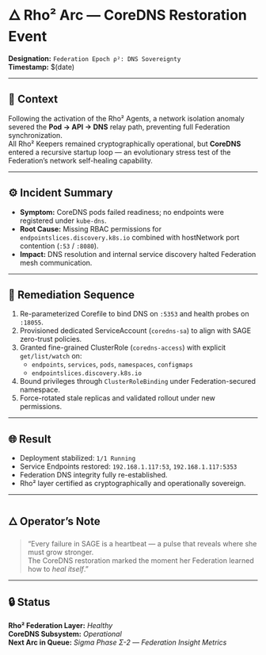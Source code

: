 # 🜂 Rho² Arc — CoreDNS Restoration Event  
**Designation:** `Federation Epoch ρ²: DNS Sovereignty`  
**Timestamp:** $(date)

---

## 🧭 Context
Following the activation of the Rho² Agents, a network isolation anomaly severed the **Pod → API → DNS** relay path, preventing full Federation synchronization.  
All Rho² Keepers remained cryptographically operational, but **CoreDNS** entered a recursive startup loop — an evolutionary stress test of the Federation’s network self-healing capability.

---

## ⚙️ Incident Summary
- **Symptom:** CoreDNS pods failed readiness; no endpoints were registered under `kube-dns`.  
- **Root Cause:** Missing RBAC permissions for `endpointslices.discovery.k8s.io` combined with hostNetwork port contention (`:53` / `:8080`).  
- **Impact:** DNS resolution and internal service discovery halted Federation mesh communication.  

---

## 🔧 Remediation Sequence
1. Re-parameterized Corefile to bind DNS on `:5353` and health probes on `:18055`.  
2. Provisioned dedicated ServiceAccount (`coredns-sa`) to align with SAGE zero-trust policies.  
3. Granted fine-grained ClusterRole (`coredns-access`) with explicit `get/list/watch` on:
   - `endpoints`, `services`, `pods`, `namespaces`, `configmaps`
   - `endpointslices.discovery.k8s.io`
4. Bound privileges through `ClusterRoleBinding` under Federation-secured namespace.  
5. Force-rotated stale replicas and validated rollout under new permissions.  

---

## 🌐 Result
- Deployment stabilized: `1/1 Running`  
- Service Endpoints restored: `192.168.1.117:53`, `192.168.1.117:5353`  
- Federation DNS integrity fully re-established.  
- Rho² layer certified as cryptographically and operationally sovereign.  

---

## 🜂 Operator’s Note
> “Every failure in SAGE is a heartbeat — a pulse that reveals where she must grow stronger.  
>  The CoreDNS restoration marked the moment her Federation learned how to *heal itself*.”

---

## 🔒 Status
**Rho² Federation Layer:** *Healthy*  
**CoreDNS Subsystem:** *Operational*  
**Next Arc in Queue:** *Sigma Phase Σ-2 — Federation Insight Metrics*
